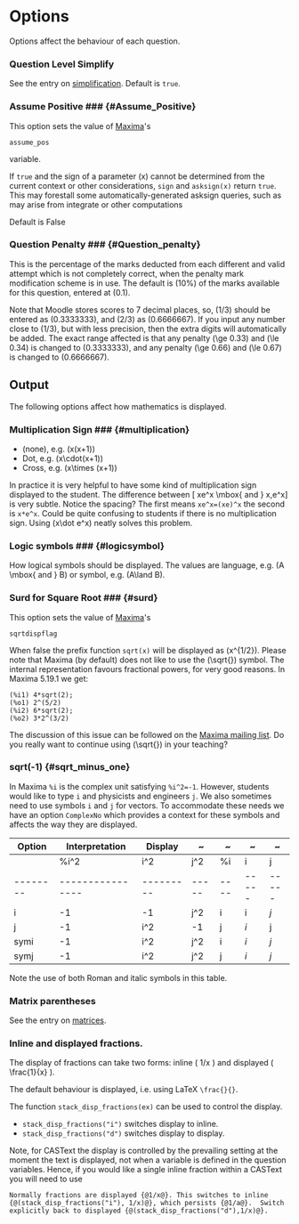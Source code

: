# Options

Options affect the behaviour of each question.

### Question Level Simplify  ###

See the entry on [simplification](../CAS/Simplification.md).  Default is `true`.

### Assume Positive  ### {#Assume_Positive}

This option sets the value of [Maxima](../CAS/Maxima.md)'s

    assume_pos

variable.

If `true` and the sign of a parameter \(x\) cannot be determined from the current context or
other considerations, `sign` and `asksign(x)` return `true`. This may forestall some automatically-generated
asksign queries, such as may arise from integrate or other computations

Default is False

### Question Penalty ### {#Question_penalty}

This is the percentage of the marks deducted from each different and valid attempt which is not
completely correct, when the penalty mark modification scheme is in use.
The default is \(10\%\) of the marks available for this question, entered at \(0.1\).

Note that Moodle stores scores to 7 decimal places, so, \(1/3\) should be entered as \(0.3333333\),
and \(2/3\) as \(0.6666667\). If you input any number close to \(1/3\), but with less precision,
then the extra digits will automatically be added. The exact range affected is that
any penalty \(\ge 0.33\) and \(\le 0.34\) is changed to \(0.3333333\), and
any penalty \(\ge 0.66\) and \(\le 0.67\) is changed to \(0.6666667\).

## Output  ##

The following options affect how mathematics is displayed.

### Multiplication Sign ### {#multiplication}

* (none), e.g. \(x(x+1)\)
* Dot, e.g. \(x\cdot(x+1)\)
* Cross, e.g. \(x\times (x+1)\)

In practice it is very helpful to have some kind of multiplication sign displayed to the student.  The difference between
\[ xe^x \mbox{ and } x\,e^x\]
is very subtle.  Notice the spacing?  The first means `xe^x=(xe)^x` the second is `x*e^x`.  Could be quite confusing to students if there is no multiplication sign.  Using \(x\dot e^x\) neatly solves this problem.

### Logic symbols ### {#logicsymbol}

How logical symbols should be displayed. The values are language, e.g. \(A \mbox{ and } B\) or symbol, e.g. \(A\land B\).

### Surd for Square Root ### {#surd}

This option sets the value of [Maxima](../CAS/Maxima.md)'s

    sqrtdispflag

When false the prefix function `sqrt(x)` will be displayed as \(x^{1/2}\).
Please note that Maxima (by default) does not like to use the \(\sqrt{}\) symbol.
The internal representation favours fractional powers, for very good reasons.
In  Maxima 5.19.1 we get:

    (%i1) 4*sqrt(2);
    (%o1) 2^(5/2)
    (%i2) 6*sqrt(2);
    (%o2) 3*2^(3/2)

The discussion of this issue can be followed on the
[Maxima mailing list](http://www.math.utexas.edu/pipermail/maxima/2009/018460.html).
Do you really want to continue using \(\sqrt{}\) in your teaching?

### sqrt(-1) {#sqrt_minus_one}

In Maxima `%i` is the complex unit satisfying `%i^2=-1`.  However, students would
like to type `i` and physicists and engineers `j`.
We also sometimes need to use symbols `i` and `j` for vectors.
To accommodate these needs we have an option `ComplexNo` which provides a context for these symbols
and affects the way they are displayed.

| Option   | Interpretation   | Display   | ~     | ~    | ~     | ~
| -------- | ---------------- | --------- | ----- | ---- | ----- | -----
|          | %i^2             | i^2       | j^2   | %i   | i     | j
| -------- | ---------------- | --------- | ----- | ---- | ----- | -----
| i        | -1               | -1        | j^2   | i    | i     | _j_
| j        | -1               | i^2       | -1    | j    | _i_   | j
| symi     | -1               | i^2       | j^2   | i    | _i_   | _j_
| symj     | -1               | i^2       | j^2   | j    | _i_   | _j_

Note the use of both Roman and italic symbols in this table.

### Matrix parentheses

See the entry on [matrices](../CAS/Matrix.md#matrixparens).

### Inline and displayed fractions.

The display of fractions can take two forms: inline \( 1/x \) and displayed \( \frac{1}{x} \).

The default behaviour is displayed, i.e. using LaTeX `\frac{}{}`.

The function `stack_disp_fractions(ex)` can be used to control the display.

* `stack_disp_fractions("i")` switches display to inline.
* `stack_disp_fractions("d")` switches display to display.

Note, for CASText the display is controlled by the prevailing setting at the moment the text is displayed, not when a variable is defined in the question variables. Hence, if you would like a single inline fraction within a CASText you will need to use

    Normally fractions are displayed {@1/x@}. This switches to inline {@(stack_disp_fractions("i"), 1/x)@}, which persists {@1/a@}.  Switch explicitly back to displayed {@(stack_disp_fractions("d"),1/x)@}.  

